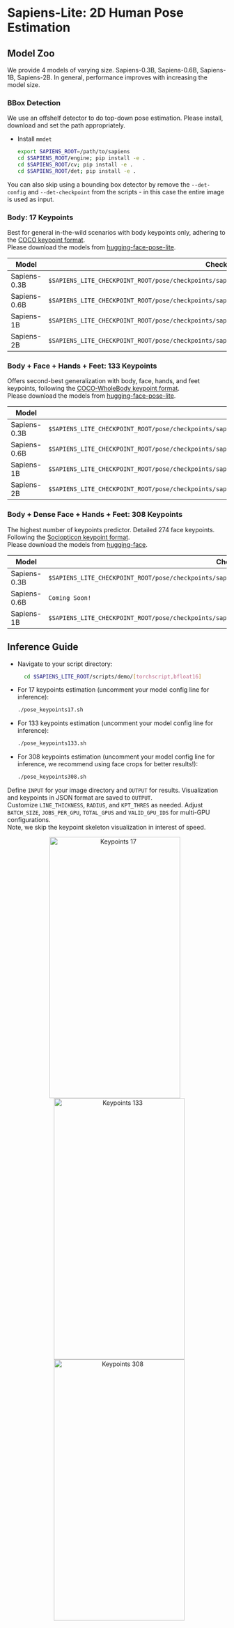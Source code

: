 # Sapiens-Lite: 2D Human Pose Estimation

## Model Zoo
We provide 4 models of varying size. Sapiens-0.3B, Sapiens-0.6B, Sapiens-1B, Sapiens-2B.
In general, performance improves with increasing the model size.


### BBox Detection
We use an offshelf detector to do top-down pose estimation. Please install, download and set the path appropriately.
- Install `mmdet`
  ```bash
  export SAPIENS_ROOT=/path/to/sapiens
  cd $SAPIENS_ROOT/engine; pip install -e .
  cd $SAPIENS_ROOT/cv; pip install -e .
  cd $SAPIENS_ROOT/det; pip install -e .
  ```
You can also skip using a bounding box detector by remove the `--det-config` and `--det-checkpoint` from the scripts - in this case the entire image is used as input.

### Body: 17 Keypoints
Best for general in-the-wild scenarios with body keypoints only, adhering to the [COCO keypoint format](http://presentations.cocodataset.org/COCO17-Keypoints-Overview.pdf).\
Please download the models from [hugging-face-pose-lite](https://huggingface.co/noahcao/sapiens-pose-coco/tree/main/sapiens_lite_host).

| Model         | Checkpoint Path
|---------------|--------------------------------------------------------------------------------------------------
| Sapiens-0.3B  | `$SAPIENS_LITE_CHECKPOINT_ROOT/pose/checkpoints/sapiens_0.3b/sapiens_0.3b_coco_best_coco_AP_796_$MODE.pt2`
| Sapiens-0.6B  | `$SAPIENS_LITE_CHECKPOINT_ROOT/pose/checkpoints/sapiens_0.6b/sapiens_0.6b_coco_best_coco_AP_812_$MODE.pt2`
| Sapiens-1B  | `$SAPIENS_LITE_CHECKPOINT_ROOT/pose/checkpoints/sapiens_1b/sapiens_1b_coco_best_coco_AP_821_$MODE.pt2`
| Sapiens-2B  | `$SAPIENS_LITE_CHECKPOINT_ROOT/pose/checkpoints/sapiens_2b/sapiens_2b_coco_best_coco_AP_822_$MODE.pt2`


### Body + Face + Hands + Feet: 133 Keypoints
Offers second-best generalization with body, face, hands, and feet keypoints, following the [COCO-WholeBody keypoint format](https://github.com/jin-s13/COCO-WholeBody).\
Please download the models from [hugging-face-pose-lite](https://huggingface.co/noahcao/sapiens-pose-coco/tree/main/sapiens_lite_host).

| Model         | Checkpoint Path
|---------------|--------------------------------------------------------------------------------------------------
| Sapiens-0.3B  | `$SAPIENS_LITE_CHECKPOINT_ROOT/pose/checkpoints/sapiens_0.3b/sapiens_0.3b_coco_wholebody_best_coco_wholebody_AP_620_$MODE.pt2`
| Sapiens-0.6B  | `$SAPIENS_LITE_CHECKPOINT_ROOT/pose/checkpoints/sapiens_0.6b/sapiens_0.6b_coco_wholebody_best_coco_wholebody_AP_695_$MODE.pt2`
| Sapiens-1B  | `$SAPIENS_LITE_CHECKPOINT_ROOT/pose/checkpoints/sapiens_1b/sapiens_1b_coco_wholebody_best_coco_wholebody_AP_727_$MODE.pt2`
| Sapiens-2B  | `$SAPIENS_LITE_CHECKPOINT_ROOT/pose/checkpoints/sapiens_2b/sapiens_2b_coco_wholebody_best_coco_wholebody_AP_745_$MODE.pt2`

### Body + Dense Face + Hands + Feet: 308 Keypoints
The highest number of keypoints predictor. Detailed 274 face keypoints. Following the [Sociopticon keypoint format](../../pose/configs/_base_/datasets/goliath.py).\
Please download the models from [hugging-face](https://huggingface.co/facebook/sapiens).

| Model         | Checkpoint Path
|---------------|--------------------------------------------------------------------------------------------------
| Sapiens-0.3B  | `$SAPIENS_LITE_CHECKPOINT_ROOT/pose/checkpoints/sapiens_0.3b/sapiens_0.3b_goliath_best_goliath_AP_575_$MODE.pt2`
| Sapiens-0.6B  | `Coming Soon!`
| Sapiens-1B  | `$SAPIENS_LITE_CHECKPOINT_ROOT/pose/checkpoints/sapiens_1b/sapiens_1b_goliath_best_goliath_AP_640_$MODE.pt2`


## Inference Guide

- Navigate to your script directory:
  ```bash
    cd $SAPIENS_LITE_ROOT/scripts/demo/[torchscript,bfloat16]
  ```
- For 17 keypoints estimation (uncomment your model config line for inference):
  ```bash
  ./pose_keypoints17.sh
  ```
- For 133 keypoints estimation (uncomment your model config line for inference):
  ```bash
  ./pose_keypoints133.sh
  ```
- For 308 keypoints estimation (uncomment your model config line for inference, we recommend using face crops for better results!):
  ```bash
  ./pose_keypoints308.sh
  ```
Define `INPUT` for your image directory and `OUTPUT` for results. Visualization and keypoints in JSON format are saved to `OUTPUT`. \
Customize `LINE_THICKNESS`, `RADIUS`, and `KPT_THRES` as needed. Adjust `BATCH_SIZE`, `JOBS_PER_GPU`, `TOTAL_GPUS` and `VALID_GPU_IDS` for multi-GPU configurations. \
Note, we skip the keypoint skeleton visualization in interest of speed.

<p align="center">
  <img src="../assets/keypoints17.gif" alt="Keypoints 17" width="300" height="600" style="margin-right: 10px;"/>
  <img src="../assets/keypoints133.gif" alt="Keypoints 133" width="300" height="600" style="margin-left: 10px;"/>
  <img src="../assets/keypoints308.gif" alt="Keypoints 308" width="300" height="600" style="margin-left: 10px;"/>
</p>
